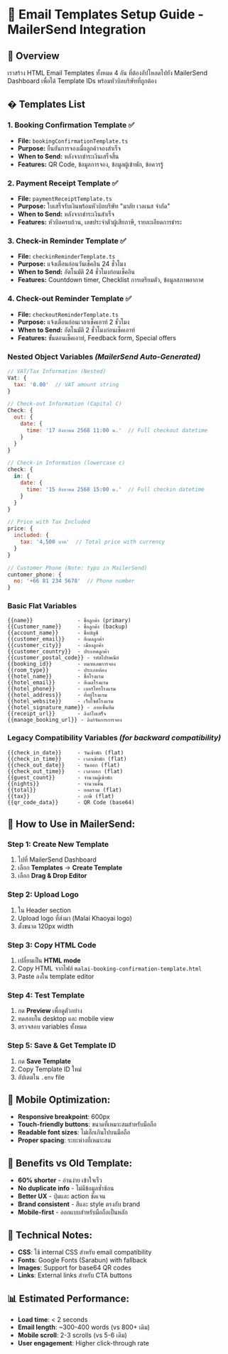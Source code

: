 # 📧 Email Templates Setup Guide - MailerSend Integration

## 🎯 Overview
เราสร้าง HTML Email Templates ทั้งหมด 4 อัน ที่ต้องอัปโหลดไปยัง MailerSend Dashboard เพื่อได้ Template IDs พร้อมหัวบิลบริษัทที่ถูกต้อง

## � Templates List

### 1. **Booking Confirmation Template** ✅
- **File:** `bookingConfirmationTemplate.ts`
- **Purpose:** ยืนยันการจองเมื่อลูกค้าจองสำเร็จ
- **When to Send:** หลังจากชำระเงินเสร็จสิ้น
- **Features:** QR Code, ข้อมูลการจอง, ข้อมูลผู้เข้าพัก, ข้อควรรู้

### 2. **Payment Receipt Template** ✅
- **File:** `paymentReceiptTemplate.ts`  
- **Purpose:** ใบเสร็จรับเงินพร้อมหัวบิลบริษัท "มาลัย เวลเนส จำกัด"
- **When to Send:** หลังจากชำระเงินสำเร็จ
- **Features:** หัวบิลครบถ้วน, เลขประจำตัวผู้เสียภาษี, รายละเอียดการชำระ

### 3. **Check-in Reminder Template** ✅
- **File:** `checkinReminderTemplate.ts`
- **Purpose:** แจ้งเตือนก่อนวันเช็คอิน 24 ชั่วโมง
- **When to Send:** อัตโนมัติ 24 ชั่วโมงก่อนเช็คอิน
- **Features:** Countdown timer, Checklist การเตรียมตัว, ข้อมูลสภาพอากาศ

### 4. **Check-out Reminder Template** ✅
- **File:** `checkoutReminderTemplate.ts`
- **Purpose:** แจ้งเตือนก่อนเวลาเช็คเอาท์ 2 ชั่วโมง
- **When to Send:** อัตโนมัติ 2 ชั่วโมงก่อนเช็คเอาท์
- **Features:** ขั้นตอนเช็คเอาท์, Feedback form, Special offers

### **Nested Object Variables** *(MailerSend Auto-Generated)*
```javascript
// VAT/Tax Information (Nested)
Vat: {
  tax: '0.00'  // VAT amount string
}

// Check-out Information (Capital C)
Check: {
  out: {
    date: {
      time: '17 สิงหาคม 2568 11:00 น.'  // Full checkout datetime
    }
  }
}

// Check-in Information (lowercase c) 
check: {
  in: {
    date: {
      time: '15 สิงหาคม 2568 15:00 น.'  // Full checkin datetime
    }
  }
}

// Price with Tax Included
price: {
  included: {
    tax: '4,500 บาท'  // Total price with currency
  }
}

// Customer Phone (Note: typo in MailerSend)
cuntomer_phone: {
  no: '+66 81 234 5678'  // Phone number
}
```

### **Basic Flat Variables**
```
{{name}}              - ชื่อลูกค้า (primary)
{{Customer_name}}     - ชื่อลูกค้า (backup)
{{account_name}}      - ชื่อบัญชี
{{customer_email}}    - อีเมลลูกค้า
{{customer_city}}     - เมืองลูกค้า
{{customer_country}}  - ประเทศลูกค้า
{{customer_postal_code}} - รหัสไปรษณีย์
{{booking_id}}        - หมายเลขการจอง
{{room_type}}         - ประเภทห้อง
{{hotel_name}}        - ชื่อโรงแรม
{{hotel_email}}       - อีเมลโรงแรม
{{hotel_phone}}       - เบอร์โทรโรงแรม
{{hotel_address}}     - ที่อยู่โรงแรม
{{hotel_website}}     - เว็บไซต์โรงแรม
{{hotel_signature_name}} - ลายเซ็นทีม
{{receipt_url}}       - ลิงก์ใบเสร็จ
{{manage_booking_url}} - ลิงก์จัดการการจอง
```

### **Legacy Compatibility Variables** *(for backward compatibility)*
```
{{check_in_date}}     - วันเข้าพัก (flat)
{{check_in_time}}     - เวลาเข้าพัก (flat)
{{check_out_date}}    - วันออก (flat)
{{check_out_time}}    - เวลาออก (flat)
{{guest_count}}       - จำนวนผู้เข้าพัก
{{nights}}            - จำนวนคืน
{{total}}             - ยอดรวม (flat)
{{tax}}               - ภาษี (flat)
{{qr_code_data}}      - QR Code (base64)
```

## 🚀 How to Use in MailerSend:

### Step 1: Create New Template
1. ไปที่ MailerSend Dashboard
2. เลือก **Templates** → **Create Template**
3. เลือก **Drag & Drop Editor**

### Step 2: Upload Logo
1. ใน Header section
2. Upload logo ที่ส่งมา (Malai Khaoyai logo)
3. ตั้งขนาด 120px width

### Step 3: Copy HTML Code
1. เปลี่ยนเป็น **HTML mode**
2. Copy HTML จากไฟล์ `malai-booking-confirmation-template.html`
3. Paste ลงใน template editor

### Step 4: Test Template
1. กด **Preview** เพื่อดูตัวอย่าง
2. ทดสอบใน desktop และ mobile view
3. ตรวจสอบ variables ทั้งหมด

### Step 5: Save & Get Template ID
1. กด **Save Template**
2. Copy Template ID ใหม่
3. อัปเดตใน `.env` file

## 📱 Mobile Optimization:
- **Responsive breakpoint**: 600px
- **Touch-friendly buttons**: ขนาดที่เหมาะสมสำหรับมือถือ
- **Readable font sizes**: ไม่เล็กเกินไปบนมือถือ
- **Proper spacing**: ระยะห่างที่เหมาะสม

## 🎯 Benefits vs Old Template:
- **60% shorter** - อ่านง่าย เข้าใจเร็ว
- **No duplicate info** - ไม่มีข้อมูลซ้ำซ้อน
- **Better UX** - ปุ่มและ action ชัดเจน
- **Brand consistent** - สีและ style ตรงกับ brand
- **Mobile-first** - ออกแบบสำหรับมือถือเป็นหลัก

## 🔧 Technical Notes:
- **CSS**: ใช้ internal CSS สำหรับ email compatibility
- **Fonts**: Google Fonts (Sarabun) with fallback
- **Images**: Support for base64 QR codes
- **Links**: External links สำหรับ CTA buttons

## 📊 Estimated Performance:
- **Load time**: < 2 seconds
- **Email length**: ~300-400 words (vs 800+ เดิม)
- **Mobile scroll**: 2-3 scrolls (vs 5-6 เดิม)
- **User engagement**: Higher click-through rate
